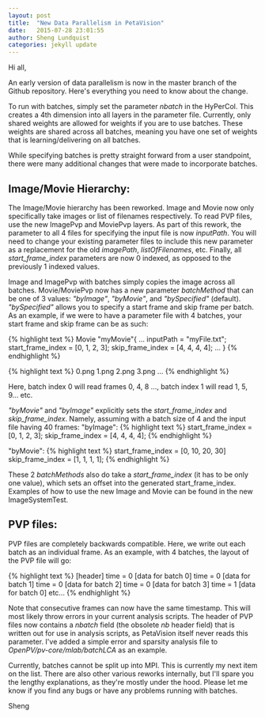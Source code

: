 ```yaml
---
layout: post
title:  "New Data Parallelism in PetaVision"
date:   2015-07-28 23:01:55
author: Sheng Lundquist
categories: jekyll update
---
```

Hi all,

   An early version of data parallelism is now in the master branch of the Github repository. Here's everything you need to know about the change.

   To run with batches, simply set the parameter *nbatch* in the HyPerCol. This creates a 4th dimension into all layers in the parameter file. Currently, only shared weights are allowed for weights if you are to use batches. These weights are shared across all batches, meaning you have one set of weights that is learning/delivering on all batches.

   While specifying batches is pretty straight forward from a user standpoint, there were many additional changes that were made to incorporate batches.

## Image/Movie Hierarchy:
   The Image/Movie hierarchy has been reworked. Image and Movie now only specifically take images or list of filenames respectively. To read PVP files, use the new ImagePvp and MoviePvp layers. As part of this rework, the parameter to all 4 files for specifying the input file is now *inputPath*. You will need to change your existing parameter files to include this new parameter as a replacement for the old *imagePath*, *listOfFilenames*, etc. Finally, all *start_frame_index* parameters are now 0 indexed, as opposed to the previously 1 indexed values.

   Image and ImagePvp with batches simply copies the image across all batches. Movie/MoviePvp now has a new parameter *batchMethod* that can be one of 3 values: *"byImage"*, *"byMovie"*, and *"bySpecified"* (default). *"bySpecified"* allows you to specify a start frame and skip frame per batch. As an example, if we were to have a parameter file with 4 batches, your start frame and skip frame can be as such:

{% highlight text %}
Movie "myMovie"{
...
inputPath = "myFile.txt";
start_frame_index = [0, 1, 2, 3];
skip_frame_index = [4, 4, 4, 4];
...
}
{% endhighlight %}

{% highlight text %}
0.png
1.png
2.png
3.png
...
{% endhighlight %}

Here, batch index 0 will read frames 0, 4, 8 ..., batch index 1 will read 1, 5, 9... etc.

*"byMovie"* and *"byImage"* explicitly sets the *start_frame_index* and *skip_frame_index*. Namely, assuming with a batch size of 4 and the input file having 40 frames:
"byImage":
{% highlight text %}
start_frame_index = [0, 1, 2, 3];
skip_frame_index = [4, 4, 4, 4];
{% endhighlight %}

"byMovie":
{% highlight text %}
start_frame_index = [0, 10, 20, 30]
skip_frame_index = [1, 1, 1, 1];
{% endhighlight %}


These 2 *batchMethods* also do take a *start_frame_index* (it has to be only one value), which sets an offset into the generated start_frame_index. Examples of how to use the new Image and Movie can be found in the new ImageSystemTest.

## PVP files:
PVP files are completely backwards compatible. Here, we write out each batch as an individual frame. As an example, with 4 batches, the layout of the PVP file will go:

{% highlight text %}
[header]
time = 0
[data for batch 0]
time = 0
[data for batch 1]
time = 0
[data for batch 2]
time = 0
[data for batch 3]
time = 1
[data for batch 0]
etc...
{% endhighlight %}

Note that consecutive frames can now have the same timestamp. This will most likely throw errors in your current analysis scripts. The header of PVP files now contains a *nbatch* field (the obsolete *nb* header field) that is written out for use in analysis scripts, as PetaVision itself never reads this parameter. I've added a simple error and sparsity analysis file to *OpenPV/pv-core/mlab/batchLCA* as an example.


Currently, batches cannot be split up into MPI. This is currently my next item on the list. There are also other various reworks internally, but I'll spare you the lengthy explanations, as they're mostly under the hood. Please let me know if you find any bugs or have any problems running with batches.

Sheng


